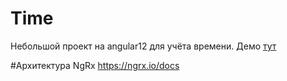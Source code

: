 # Time

Небольшой проект на angular12 для учёта времени.
Демо <a href='http://time.apilab.ru'>тут</a>

#Архитектура
NgRx https://ngrx.io/docs
